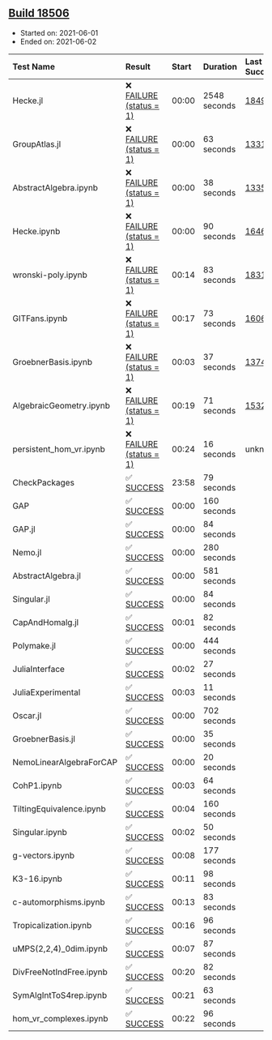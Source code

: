 ## [Build 18506](https://oscarci.mathematik.uni-kl.de/job/oscar/18506/)

* Started on: 2021-06-01
* Ended on: 2021-06-02

| Test Name    | Result | Start | Duration | Last Success | First Failure |
|:-------------|:-------|:------|:---------|:-------------|:--------------|
| Hecke.jl | ❌ [FAILURE (status = 1)](https://oscarci.mathematik.uni-kl.de/job/oscar/18506/artifact/logs/build-18506/Hecke.jl.log) | 00:00 | 2548 seconds | [18490](https://oscarci.mathematik.uni-kl.de/job/oscar/18490/) | [18491](https://oscarci.mathematik.uni-kl.de/job/oscar/18491/) |
| GroupAtlas.jl | ❌ [FAILURE (status = 1)](https://oscarci.mathematik.uni-kl.de/job/oscar/18506/artifact/logs/build-18506/GroupAtlas.jl.log) | 00:00 | 63 seconds | [13311](https://oscarci.mathematik.uni-kl.de/job/oscar/13311/) | [13312](https://oscarci.mathematik.uni-kl.de/job/oscar/13312/) |
| AbstractAlgebra.ipynb | ❌ [FAILURE (status = 1)](https://oscarci.mathematik.uni-kl.de/job/oscar/18506/artifact/logs/build-18506/AbstractAlgebra.ipynb.log) | 00:00 | 38 seconds | [13355](https://oscarci.mathematik.uni-kl.de/job/oscar/13355/) | [13356](https://oscarci.mathematik.uni-kl.de/job/oscar/13356/) |
| Hecke.ipynb | ❌ [FAILURE (status = 1)](https://oscarci.mathematik.uni-kl.de/job/oscar/18506/artifact/logs/build-18506/Hecke.ipynb.log) | 00:00 | 90 seconds | [16463](https://oscarci.mathematik.uni-kl.de/job/oscar/16463/) | [16464](https://oscarci.mathematik.uni-kl.de/job/oscar/16464/) |
| wronski-poly.ipynb | ❌ [FAILURE (status = 1)](https://oscarci.mathematik.uni-kl.de/job/oscar/18506/artifact/logs/build-18506/wronski-poly.ipynb.log) | 00:14 | 83 seconds | [18314](https://oscarci.mathematik.uni-kl.de/job/oscar/18314/) | [18315](https://oscarci.mathematik.uni-kl.de/job/oscar/18315/) |
| GITFans.ipynb | ❌ [FAILURE (status = 1)](https://oscarci.mathematik.uni-kl.de/job/oscar/18506/artifact/logs/build-18506/GITFans.ipynb.log) | 00:17 | 73 seconds | [16068](https://oscarci.mathematik.uni-kl.de/job/oscar/16068/) | [16069](https://oscarci.mathematik.uni-kl.de/job/oscar/16069/) |
| GroebnerBasis.ipynb | ❌ [FAILURE (status = 1)](https://oscarci.mathematik.uni-kl.de/job/oscar/18506/artifact/logs/build-18506/GroebnerBasis.ipynb.log) | 00:03 | 37 seconds | [13748](https://oscarci.mathematik.uni-kl.de/job/oscar/13748/) | [13749](https://oscarci.mathematik.uni-kl.de/job/oscar/13749/) |
| AlgebraicGeometry.ipynb | ❌ [FAILURE (status = 1)](https://oscarci.mathematik.uni-kl.de/job/oscar/18506/artifact/logs/build-18506/AlgebraicGeometry.ipynb.log) | 00:19 | 71 seconds | [15322](https://oscarci.mathematik.uni-kl.de/job/oscar/15322/) | [15323](https://oscarci.mathematik.uni-kl.de/job/oscar/15323/) |
| persistent_hom_vr.ipynb | ❌ [FAILURE (status = 1)](https://oscarci.mathematik.uni-kl.de/job/oscar/18506/artifact/logs/build-18506/persistent_hom_vr.ipynb.log) | 00:24 | 16 seconds | unknown | unknown |
| CheckPackages | ✅ [SUCCESS](https://oscarci.mathematik.uni-kl.de/job/oscar/18506/artifact/logs/build-18506/CheckPackages.log) | 23:58 | 79 seconds |  |  |
| GAP | ✅ [SUCCESS](https://oscarci.mathematik.uni-kl.de/job/oscar/18506/artifact/logs/build-18506/GAP.log) | 00:00 | 160 seconds |  |  |
| GAP.jl | ✅ [SUCCESS](https://oscarci.mathematik.uni-kl.de/job/oscar/18506/artifact/logs/build-18506/GAP.jl.log) | 00:00 | 84 seconds |  |  |
| Nemo.jl | ✅ [SUCCESS](https://oscarci.mathematik.uni-kl.de/job/oscar/18506/artifact/logs/build-18506/Nemo.jl.log) | 00:00 | 280 seconds |  |  |
| AbstractAlgebra.jl | ✅ [SUCCESS](https://oscarci.mathematik.uni-kl.de/job/oscar/18506/artifact/logs/build-18506/AbstractAlgebra.jl.log) | 00:00 | 581 seconds |  |  |
| Singular.jl | ✅ [SUCCESS](https://oscarci.mathematik.uni-kl.de/job/oscar/18506/artifact/logs/build-18506/Singular.jl.log) | 00:00 | 84 seconds |  |  |
| CapAndHomalg.jl | ✅ [SUCCESS](https://oscarci.mathematik.uni-kl.de/job/oscar/18506/artifact/logs/build-18506/CapAndHomalg.jl.log) | 00:01 | 82 seconds |  |  |
| Polymake.jl | ✅ [SUCCESS](https://oscarci.mathematik.uni-kl.de/job/oscar/18506/artifact/logs/build-18506/Polymake.jl.log) | 00:00 | 444 seconds |  |  |
| JuliaInterface | ✅ [SUCCESS](https://oscarci.mathematik.uni-kl.de/job/oscar/18506/artifact/logs/build-18506/JuliaInterface.log) | 00:02 | 27 seconds |  |  |
| JuliaExperimental | ✅ [SUCCESS](https://oscarci.mathematik.uni-kl.de/job/oscar/18506/artifact/logs/build-18506/JuliaExperimental.log) | 00:03 | 11 seconds |  |  |
| Oscar.jl | ✅ [SUCCESS](https://oscarci.mathematik.uni-kl.de/job/oscar/18506/artifact/logs/build-18506/Oscar.jl.log) | 00:00 | 702 seconds |  |  |
| GroebnerBasis.jl | ✅ [SUCCESS](https://oscarci.mathematik.uni-kl.de/job/oscar/18506/artifact/logs/build-18506/GroebnerBasis.jl.log) | 00:00 | 35 seconds |  |  |
| NemoLinearAlgebraForCAP | ✅ [SUCCESS](https://oscarci.mathematik.uni-kl.de/job/oscar/18506/artifact/logs/build-18506/NemoLinearAlgebraForCAP.log) | 00:00 | 20 seconds |  |  |
| CohP1.ipynb | ✅ [SUCCESS](https://oscarci.mathematik.uni-kl.de/job/oscar/18506/artifact/logs/build-18506/CohP1.ipynb.log) | 00:03 | 64 seconds |  |  |
| TiltingEquivalence.ipynb | ✅ [SUCCESS](https://oscarci.mathematik.uni-kl.de/job/oscar/18506/artifact/logs/build-18506/TiltingEquivalence.ipynb.log) | 00:04 | 160 seconds |  |  |
| Singular.ipynb | ✅ [SUCCESS](https://oscarci.mathematik.uni-kl.de/job/oscar/18506/artifact/logs/build-18506/Singular.ipynb.log) | 00:02 | 50 seconds |  |  |
| g-vectors.ipynb | ✅ [SUCCESS](https://oscarci.mathematik.uni-kl.de/job/oscar/18506/artifact/logs/build-18506/g-vectors.ipynb.log) | 00:08 | 177 seconds |  |  |
| K3-16.ipynb | ✅ [SUCCESS](https://oscarci.mathematik.uni-kl.de/job/oscar/18506/artifact/logs/build-18506/K3-16.ipynb.log) | 00:11 | 98 seconds |  |  |
| c-automorphisms.ipynb | ✅ [SUCCESS](https://oscarci.mathematik.uni-kl.de/job/oscar/18506/artifact/logs/build-18506/c-automorphisms.ipynb.log) | 00:13 | 83 seconds |  |  |
| Tropicalization.ipynb | ✅ [SUCCESS](https://oscarci.mathematik.uni-kl.de/job/oscar/18506/artifact/logs/build-18506/Tropicalization.ipynb.log) | 00:16 | 96 seconds |  |  |
| uMPS(2,2,4)_0dim.ipynb | ✅ [SUCCESS](https://oscarci.mathematik.uni-kl.de/job/oscar/18506/artifact/logs/build-18506/uMPS-2-2-4-_0dim.ipynb.log) | 00:07 | 87 seconds |  |  |
| DivFreeNotIndFree.ipynb | ✅ [SUCCESS](https://oscarci.mathematik.uni-kl.de/job/oscar/18506/artifact/logs/build-18506/DivFreeNotIndFree.ipynb.log) | 00:20 | 82 seconds |  |  |
| SymAlgIntToS4rep.ipynb | ✅ [SUCCESS](https://oscarci.mathematik.uni-kl.de/job/oscar/18506/artifact/logs/build-18506/SymAlgIntToS4rep.ipynb.log) | 00:21 | 63 seconds |  |  |
| hom_vr_complexes.ipynb | ✅ [SUCCESS](https://oscarci.mathematik.uni-kl.de/job/oscar/18506/artifact/logs/build-18506/hom_vr_complexes.ipynb.log) | 00:22 | 96 seconds |  |  |

